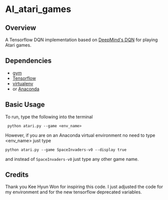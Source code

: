 # AI_atari_games

## Overview

A Tensorflow DQN implementation based on [DeepMind's DQN](https://storage.googleapis.com/deepmind-data/assets/papers/DeepMindNature14236Paper.pdf) for playing Atari games.

## Dependencies

- [gym](https://gym.openai.com)
- [Tensorflow](https://www.tensorflow.org)
- [virtualenv](https://virtualenv.pypa.io/en/latest/installation.html)
- or [Anaconda](https://www.continuum.io/downloads)
 
## Basic Usage

To run, type the following into the terminal

     python atari.py --game <env_name>

However, if you are on an Anaconda virtual environment no need to type <env_name> just type 

    python atari.py --game SpaceInvaders-v0 --display true

and instead of `SpaceInvaders-v0` just type any other game name.

## Credits

Thank you Kee Hyun Won for inspiring this code. I just adjusted the code for my environment and for the new 
tensorflow deprecated variables.

